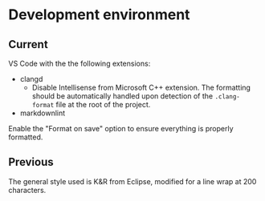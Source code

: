 # Development environment

## Current

VS Code with the the following extensions:

- clangd
  - Disable Intellisense from Microsoft C++ extension. The formatting should be automatically handled upon detection of the `.clang-format` file at the root of the project.
- markdownlint

Enable the "Format on save" option to ensure everything is properly formatted.

## Previous

The general style used is K&R from Eclipse, modified for a line wrap at 200 characters.
